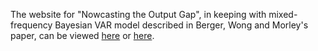 The website for "Nowcasting the Output Gap", in keeping with mixed-frequency Bayesian VAR model described in Berger, Wong and Morley's paper, can be viewed [here](https://outputgapnow.com/) or [here](https://crstnn.github.io/NowcastingTheUSOutputGapFE/).
